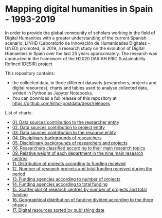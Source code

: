 # Mapping digital humanities in Spain - 1993-2019

In order to provide the global community of scholars working in the field of Digital Humanities with a greater understanding of the current Spanish scenario, LINHD (Laboratorio de Innovación de Humanidades Digitales - UNED) promoted, in 2019, a research study on the evolution of Digital Humanities in Spain over the last 25 years approximately. The research was conducted in the framework of the H2020 DARIAH ERIC Sustainability Refined (DESIR) project.

This repository contains:

- the collected data, in three different datasets (researchers, projects and digital resources);
charts and tables used to analyse collected data, written in Python as Jupyter Notebooks.
- You can download a full release of this repository at https://github.com/linhd-postdata/desir/releases

List of charts:
- [01. Data sources contribution to the researcher entity](notebooks/01.%20Data%20sources%20%20contribution%20to%20the%20researcher%20entity.ipynb)
- [02. Data sources contribution to project entity](notebooks/02.%20Data%20sources%20contribution%20to%20project%20entity.ipynb)
- [03. Data sources contribution to the resource entity](notebooks/03.%20Data%20sources%20contribution%20to%20the%20resource%20entity.ipynb)
- [04. Disciplinary backgrounds of researchers](notebooks/04.%20Disciplinary%20backgrounds%20of%20researchers.ipynb)
- [05. Disciplinary backgrounds of researchers and projects](notebooks/05.%20Disciplinary%20backgrounds%20of%20researchers%20and%20projects.ipynb)
- [06. Researchers classified according to their main research topics](notebooks/06.%20Researchers%20classified%20according%20to%20their%20main%20research%20topics.ipynb)
- [09. Relative weight of each department in the nine main research centres](notebooks/09.%20Relative%20weight%20of%20each%20department%20in%20the%20nine%20main%20research%20centres.ipynb)
- [11. Distribution of projects according to funding received](notebooks/11.%20Distribution%20of%20projects%20according%20to%20funding%20received.ipynb)
- [12. Number of research projects and total funding received during the period](notebooks/12.%20Number%20of%20research%20projects%20and%20total%20funding%20received%20during%20the%20period.ipynb)
- [13. Funding agencies according to number of projects](notebooks/13.%20Funding%20agencies%20according%20to%20number%20of%20projects.ipynb)
- [14. Funding agencies according to total funding](notebooks/14.%20Funding%20agencies%20according%20to%20total%20funding.ipynb)
- [15. Scatter plot of research centres by number of projects and total funding](notebooks/15.%20Scatter%20plot%20of%20research%20centres%20by%20number%20of%20projects%20and%20total%20funding.ipynb)
- [16. Geographical distribution of funding divided according to the three phases](notebooks/16.%20Geographical%20distribution%20of%20funding%20divided%20according%20to%20the%20three%20phases.ipynb)
- [17. Digital resources sorted by publishing date](notebooks/15.%20Scatter%20plot%20of%20research%20centres%20by%20number%20of%20projects%20and%20total%20funding.ipynb)

